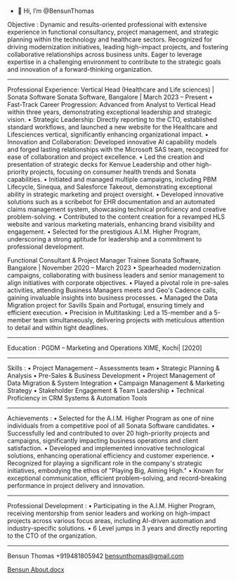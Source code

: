 - 👋 Hi, I’m @BensunThomas


<!---
BensunThomas/BensunThomas is a ✨ special ✨ repository because its `README.md` (this file) appears on your GitHub profile.
You can click the Preview link to take a look at your changes.
--->
Objective :
Dynamic and results-oriented professional with extensive experience in functional consultancy, project management, and strategic planning within the technology and healthcare sectors. Recognized for driving modernization initiatives, leading high-impact projects, and fostering collaborative relationships across business units. Eager to leverage expertise in a challenging environment to contribute to the strategic goals and innovation of a forward-thinking organization.
________________________________________
Professional Experience:
Vertical Head (Healthcare and Life sciences) | Sonata Software
Sonata Software, Bangalore | March 2023 – Present 
•	Fast-Track Career Progression: Advanced from Analyst to Vertical Head within three years, demonstrating exceptional leadership and strategic vision.
•	Strategic Leadership: Directly reporting to the CTO, established standard workflows, and launched a new website for the Healthcare and Lifesciences vertical, significantly enhancing organizational impact.
•	Innovation and Collaboration: Developed innovative AI capability models and forged lasting relationships with the Microsoft SAS team, recognized for ease of collaboration and project excellence.
•	Led the creation and presentation of strategic decks for Kenvue Leadership and other high-priority projects, focusing on consumer health trends and Sonata capabilities.
•	Initiated and managed multiple campaigns, including PBM Lifecycle, Sinequa, and Salesforce Takeout, demonstrating exceptional ability in strategic marketing and project oversight.
•	Developed innovative solutions such as a scribebot for EHR documentation and an automated claims management system, showcasing technical proficiency and creative problem-solving.
•	Contributed to the content creation for a revamped HLS website and various marketing materials, enhancing brand visibility and engagement.
•	Selected for the prestigious A.I.M. Higher Program, underscoring a strong aptitude for leadership and a commitment to professional development.

Functional Consultant & Project Manager Trainee
Sonata Software, Bangalore | November 2020 – March 2023
•	Spearheaded modernization campaigns, collaborating with business leaders and senior management to align initiatives with corporate objectives.
•	Played a pivotal role in pre-sales activities, attending Business Managers meets and Geo's Cadence calls, gaining invaluable insights into business processes.
•	Managed the Data Migration project for Savills Spain and Portugal, ensuring timely and efficient execution.
•	Precision in Multitasking: Led a 15-member and a 5-member team simultaneously, delivering projects with meticulous attention to detail and within tight deadlines.
________________________________________
Education :
PGDM – Marketing and Operations
XIME, Kochi| [2020]
________________________________________
Skills :
•	Project Management – Assessments team
•	Strategic Planning & Analysis
•	Pre-Sales & Business Development
•	Project Management of Data Migration & System Integration
•	Campaign Management & Marketing Strategy
•	Stakeholder Engagement & Team Leadership
•	Technical Proficiency in CRM Systems & Automation Tools
________________________________________
Achievements :
•	Selected for the A.I.M. Higher Program as one of nine individuals from a competitive pool of all Sonata Software candidates.
•	Successfully led and contributed to over 20 high-priority projects and campaigns, significantly impacting business operations and client satisfaction.
•	Developed and implemented innovative technological solutions, enhancing operational efficiency and customer experience.
•	Recognized for playing a significant role in the company's strategic initiatives, embodying the ethos of "Playing Big, Aiming High."
•	Known for exceptional communication, efficient problem-solving, and record-breaking performance in project delivery and innovation.
________________________________________
Professional Development :
•	Participating in the A.I.M. Higher Program, receiving mentorship from senior leaders and working on high-impact projects across various focus areas, including AI-driven automation and industry-specific solutions.
•	6 Level jumps in 3 years and directly reporting to the CTO of the organization.
________________________________________
Bensun Thomas
+919481805942
bensunthomas@gmail.com


[Bensun About.docx](https://github.com/BensunThomas/BensunThomas/files/14631495/Bensun.About.docx)
